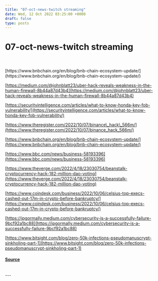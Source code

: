 ```yaml
---
title: "07-oct-news-twitch streaming"
date: Wed, 12 Oct 2022 03:25:00 +0000
draft: false
type: posts
---
```

# 07-oct-news-twitch streaming

<br/>

<br/>
[https://www.bnbchain.org/en/blog/bnb-chain-ecosystem-update/](https://www.bnbchain.org/en/blog/bnb-chain-ecosystem-update/)

[https://medium.com/@johnblatt23/uber-hack-reveals-weakness-in-the-human-firewall-8b44a87d43b4](https://medium.com/@johnblatt23/uber-hack-reveals-weakness-in-the-human-firewall-8b44a87d43b4)

[https://securityintelligence.com/articles/what-to-know-honda-key-fob-vulnerability/](https://securityintelligence.com/articles/what-to-know-honda-key-fob-vulnerability/)

[https://www.theregister.com/2022/10/07/binance\_hack\_566m/](https://www.theregister.com/2022/10/07/binance_hack_566m/)

[https://www.bnbchain.org/en/blog/bnb-chain-ecosystem-update/](https://www.bnbchain.org/en/blog/bnb-chain-ecosystem-update/)

[https://www.bbc.com/news/business-58193396](https://www.bbc.com/news/business-58193396)

[https://www.theverge.com/2022/4/18/23030754/beanstalk-cryptocurrency-hack-182-million-dao-voting](https://www.theverge.com/2022/4/18/23030754/beanstalk-cryptocurrency-hack-182-million-dao-voting)

[https://www.coindesk.com/business/2022/10/06/celsius-top-execs-cashed-out-17m-in-crypto-before-bankruptcy/](https://www.coindesk.com/business/2022/10/06/celsius-top-execs-cashed-out-17m-in-crypto-before-bankruptcy/)

[https://jpgormally.medium.com/cybersecurity-is-a-successfully-failure-9bcf92a1bc88](https://jpgormally.medium.com/cybersecurity-is-a-successfully-failure-9bcf92a1bc88)

[https://www.bitsight.com/blog/zero-50k-infections-pseudomanuscrypt-sinkholing-part-1](https://www.bitsight.com/blog/zero-50k-infections-pseudomanuscrypt-sinkholing-part-1)

#### [Source](http://brakeingsecurity.com/07-oct-news-twitch-streaming)

<br/>
---
